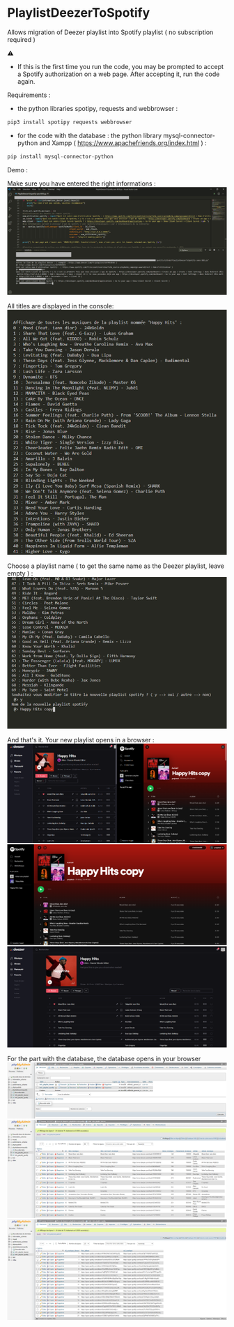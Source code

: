 # PlaylistDeezerToSpotify
Allows migration of Deezer playlist into Spotify playlist ( no subscription required )

⚠️
- If this is the first time you run the code, you may be prompted to accept a Spotify authorization on a web page. After accepting it, run the code again.

Requirements :
- the python libraries spotipy, requests and webbrowser :
```py
pip3 install spotipy requests webbrowser
```
- for the code with the database : the python library mysql-connector-python and Xampp ( https://www.apachefriends.org/index.html ) : 
```py
pip install mysql-connector-python
```
 
Demo :
 
 Make sure you have entered the right informations :
 ![1](https://github.com/Aminata-Dev/PlaylistDeezerToSpotify/blob/main/Screenshots/1.png)
 
 All titles are displayed in the console:
 ![1](https://github.com/Aminata-Dev/PlaylistDeezerToSpotify/blob/main/Screenshots/2.PNG)
 
 Choose a playlist name ( to get the same name as the Deezer playlist, leave empty ) :
 ![1](https://github.com/Aminata-Dev/PlaylistDeezerToSpotify/blob/main/Screenshots/3.PNG)
 
 And that's it. Your new playlist opens in a browser :
 ![1](https://github.com/Aminata-Dev/PlaylistDeezerToSpotify/blob/main/Screenshots/4.png)
 ![1](https://github.com/Aminata-Dev/PlaylistDeezerToSpotify/blob/main/Screenshots/5.PNG)
 ![1](https://github.com/Aminata-Dev/PlaylistDeezerToSpotify/blob/main/Screenshots/6.png)
 
 For the part with the database, the database opens in your browser
 ![1](https://github.com/Aminata-Dev/PlaylistDeezerToSpotify/blob/main/Screenshots/7.PNG)
 ![1](https://github.com/Aminata-Dev/PlaylistDeezerToSpotify/blob/main/Screenshots/8.PNG)
 ![1](https://github.com/Aminata-Dev/PlaylistDeezerToSpotify/blob/main/Screenshots/9.PNG)
